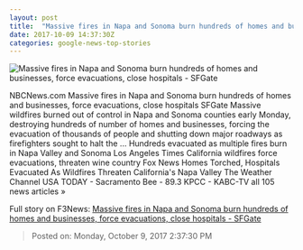 ```yaml
---
layout: post
title:  "Massive fires in Napa and Sonoma burn hundreds of homes and businesses, force evacuations, close hospitals - SFGate"
date: 2017-10-09 14:37:30Z
categories: google-news-top-stories
---
```


![Massive fires in Napa and Sonoma burn hundreds of homes and businesses, force evacuations, close hospitals - SFGate](http://ww2.hdnux.com/photos/66/46/24/14312737/5/premium_gallery_landscape.jpg)

NBCNews.com Massive fires in Napa and Sonoma burn hundreds of homes and businesses, force evacuations, close hospitals SFGate Massive wildfires burned out of control in Napa and Sonoma counties early Monday, destroying hundreds of number of homes and businesses, forcing the evacuation of thousands of people and shutting down major roadways as firefighters sought to halt the ... Hundreds evacuated as multiple fires burn in Napa Valley and Sonoma Los Angeles Times California wildfires force evacuations, threaten wine country Fox News Homes Torched, Hospitals Evacuated As Wildfires Threaten California's Napa Valley The Weather Channel USA TODAY - Sacramento Bee - 89.3 KPCC - KABC-TV all 105 news articles »


Full story on F3News: [Massive fires in Napa and Sonoma burn hundreds of homes and businesses, force evacuations, close hospitals - SFGate](http://www.f3nws.com/n/PSQuK)

> Posted on: Monday, October 9, 2017 2:37:30 PM
